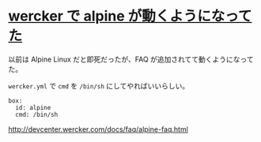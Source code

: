 # [wercker で alpine が動くようになってた](/2016/07/26/alpine-in-wercker.html)

以前は Alpine Linux だと即死だったが、FAQ が追加されてて動くようになってた。

`wercker.yml` で `cmd` を `/bin/sh` にしてやればいいらしい。

```
box:
  id: alpine
  cmd: /bin/sh
```

http://devcenter.wercker.com/docs/faq/alpine-faq.html
